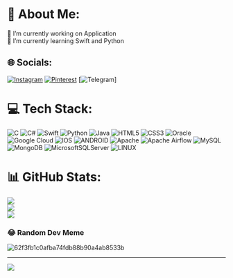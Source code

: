 # 💫 About Me:
🔭 I’m currently working on Application<br>🌱 I’m currently learning Swift and Python


## 🌐 Socials:
[![Instagram](https://img.shields.io/badge/Instagram-%23E4405F.svg?logo=Instagram&logoColor=white)](https://instagram.com/makhmud_edits) [![Pinterest](https://img.shields.io/badge/Pinterest-%23E60023.svg?logo=Pinterest&logoColor=white)](https://pinterest.com/Makhmud) [![Telegram](https://t.me/makhmmud_dev?logo=Telegra&logoColor=white)]

# 💻 Tech Stack:
![C](https://img.shields.io/badge/c-%2300599C.svg?style=for-the-badge&logo=c&logoColor=white) ![C#](https://img.shields.io/badge/c%23-%23239120.svg?style=for-the-badge&logo=c-sharp&logoColor=white) ![Swift](https://img.shields.io/badge/swift-F54A2A?style=for-the-badge&logo=swift&logoColor=white) ![Python](https://img.shields.io/badge/python-3670A0?style=for-the-badge&logo=python&logoColor=ffdd54) ![Java](https://img.shields.io/badge/java-%23ED8B00.svg?style=for-the-badge&logo=java&logoColor=white) ![HTML5](https://img.shields.io/badge/html5-%23E34F26.svg?style=for-the-badge&logo=html5&logoColor=white) ![CSS3](https://img.shields.io/badge/css3-%231572B6.svg?style=for-the-badge&logo=css3&logoColor=white) ![Oracle](https://img.shields.io/badge/Oracle-F80000?style=for-the-badge&logo=oracle&logoColor=white) ![Google Cloud](https://img.shields.io/badge/Google%20Cloud-%234285F4.svg?style=for-the-badge&logo=google-cloud&logoColor=white) ![IOS](https://img.shields.io/badge/IOS-%2320232a.svg?style=for-the-badge&logo=apple&logoColor=white) ![ANDROID](https://img.shields.io/badge/android-%2320232a.svg?style=for-the-badge&logo=android&logoColor=%a4c639) ![Apache](https://img.shields.io/badge/apache-%23D42029.svg?style=for-the-badge&logo=apache&logoColor=white) ![Apache Airflow](https://img.shields.io/badge/Apache%20Airflow-017CEE?style=for-the-badge&logo=Apache%20Airflow&logoColor=white) ![MySQL](https://img.shields.io/badge/mysql-%2300f.svg?style=for-the-badge&logo=mysql&logoColor=white) ![MongoDB](https://img.shields.io/badge/MongoDB-%234ea94b.svg?style=for-the-badge&logo=mongodb&logoColor=white) ![MicrosoftSQLServer](https://img.shields.io/badge/Microsoft%20SQL%20Sever-CC2927?style=for-the-badge&logo=microsoft%20sql%20server&logoColor=white) ![LINUX](https://img.shields.io/badge/Linux-FCC624?style=for-the-badge&logo=linux&logoColor=black)
# 📊 GitHub Stats:
![](https://github-readme-stats.vercel.app/api?username=makhmudjon-dev&theme=dark&hide_border=false&include_all_commits=false&count_private=false)<br/>
![](https://github-readme-streak-stats.herokuapp.com/?user=makhmudjon-dev&theme=dark&hide_border=false)<br/>
![](https://github-readme-stats.vercel.app/api/top-langs/?username=makhmudjon-dev&theme=dark&hide_border=false&include_all_commits=false&count_private=false&layout=compact)

### 😂 Random Dev Meme
![62f3fb1c0afba74fdb88b90a4ab8533b](https://user-images.githubusercontent.com/128493258/236372426-e08e8b08-31e6-4705-967e-a419fc7071a2.png)

---
[![](https://visitcount.itsvg.in/api?id=makhmudjon-dev&icon=0&color=0)](https://visitcount.itsvg.in)

<!-- Proudly created with GPRM ( https://gprm.itsvg.in ) -->
